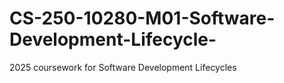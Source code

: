 # CS-250-10280-M01-Software-Development-Lifecycle-
2025 coursework for Software Development Lifecycles 
